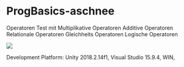 # ProgBasics-aschnee

Operatoren Test mit 
Multiplikative Operatoren
Additive Operatoren
Relationale Operatoren
Gleichheits Operatoren
Logische Operatoren


<div>
<img src="./Screenshots/firstScreenshots.PNG width="250">
</div>

Development Platform: Unity 2018.2.14f1, Visual Studio 15.9.4, WIN,

